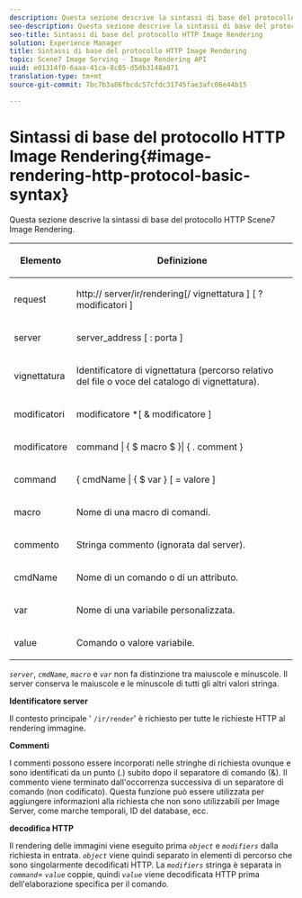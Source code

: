 ```yaml
---
description: Questa sezione descrive la sintassi di base del protocollo HTTP Scene7 Image Rendering.
seo-description: Questa sezione descrive la sintassi di base del protocollo HTTP Scene7 Image Rendering.
seo-title: Sintassi di base del protocollo HTTP Image Rendering
solution: Experience Manager
title: Sintassi di base del protocollo HTTP Image Rendering
topic: Scene7 Image Serving - Image Rendering API
uuid: e01314f0-6aaa-41ca-8c05-d5db3148a071
translation-type: tm+mt
source-git-commit: 7bc7b3a86fbcdc57cfdc31745fae3afc06e44b15

---
```



# Sintassi di base del protocollo HTTP Image Rendering{#image-rendering-http-protocol-basic-syntax}

Questa sezione descrive la sintassi di base del protocollo HTTP Scene7 Image Rendering.

<table id="table_0A7D7207EE6D4B08B62BE8620EBE0B25"> 
 <thead> 
  <tr> 
   <th colname="col1" class="entry"> <p>Elemento </p> </th> 
   <th colname="col2" class="entry"> <p>Definizione </p> </th> 
  </tr> 
 </thead>
 <tbody> 
  <tr> 
   <td colname="col1"> <p><span class="varname"> request</span> </p> </td> 
   <td colname="col2"> <p>http://<span class="varname"> server</span>/ir/rendering[/<span class="varname"> vignettatura</span> ] [ ?<span class="varname"> modificatori</span> ] </p> </td> 
  </tr> 
  <tr> 
   <td colname="col1"> <p><span class="varname"> server </span> </p> </td> 
   <td colname="col2"> <p><span class="varname"> server_address</span> [ :<span class="varname"> porta</span> ] </p> </td> 
  </tr> 
  <tr> 
   <td colname="col1"> <p><span class="varname"> vignettatura </span> </p> </td> 
   <td colname="col2"> <p>Identificatore di vignettatura (percorso relativo del file o voce del catalogo di vignettatura). </p> </td> 
  </tr> 
  <tr> 
   <td colname="col1"> <p><span class="varname"> modificatori </span> </p> </td> 
   <td colname="col2"> <p><span class="varname"> modificatore</span> *[ &amp; <span class="varname"> modificatore</span> ] </p> </td> 
  </tr> 
  <tr> 
   <td colname="col1"> <p><span class="varname"> modificatore </span> </p> </td> 
   <td colname="col2"> <p><span class="varname"> command</span> | { $ <span class="varname"> macro</span> $ }| { .<span class="varname"> comment</span> } </p> </td> 
  </tr> 
  <tr> 
   <td colname="col1"> <p><span class="varname"> command </span> </p> </td> 
   <td colname="col2"> <p>{ <span class="varname"> cmdName</span> | { $<span class="varname"> var</span> } [ = <span class="varname"> valore</span> ] </p> </td> 
  </tr> 
  <tr> 
   <td colname="col1"> <p><span class="varname"> macro </span> </p> </td> 
   <td colname="col2"> <p>Nome di una macro di comandi. </p> </td> 
  </tr> 
  <tr> 
   <td colname="col1"> <p><span class="varname"> commento </span> </p> </td> 
   <td colname="col2"> <p>Stringa commento (ignorata dal server). </p> </td> 
  </tr> 
  <tr> 
   <td colname="col1"> <p><span class="varname"> cmdName </span> </p> </td> 
   <td colname="col2"> <p>Nome di un comando o di un attributo. </p> </td> 
  </tr> 
  <tr> 
   <td colname="col1"> <p><span class="varname"> var </span> </p> </td> 
   <td colname="col2"> <p>Nome di una variabile personalizzata. </p> </td> 
  </tr> 
  <tr> 
   <td colname="col1"> <p><span class="varname"> value </span> </p> </td> 
   <td colname="col2"> <p>Comando o valore variabile. </p> </td> 
  </tr> 
 </tbody> 
</table>

*`server`*, *`cmdName`*, *`macro`* e *`var`* non fa distinzione tra maiuscole e minuscole. Il server conserva le maiuscole e le minuscole di tutti gli altri valori stringa.

**Identificatore server**

Il contesto principale &#39; `/ir/render`&#39; è richiesto per tutte le richieste HTTP al rendering immagine.

**Commenti**

I commenti possono essere incorporati nelle stringhe di richiesta ovunque e sono identificati da un punto (.) subito dopo il separatore di comando (&amp;). Il commento viene terminato dall&#39;occorrenza successiva di un separatore di comando (non codificato). Questa funzione può essere utilizzata per aggiungere informazioni alla richiesta che non sono utilizzabili per Image Server, come marche temporali, ID del database, ecc.

**decodifica HTTP**

Il rendering delle immagini viene eseguito prima *`object`* e *`modifiers`* dalla richiesta in entrata. *`object`* viene quindi separato in elementi di percorso che sono singolarmente decodificati HTTP. La *`modifiers`* stringa è separata in *`command`*= *`value`* coppie, quindi *`value`* viene decodificata HTTP prima dell&#39;elaborazione specifica per il comando.
